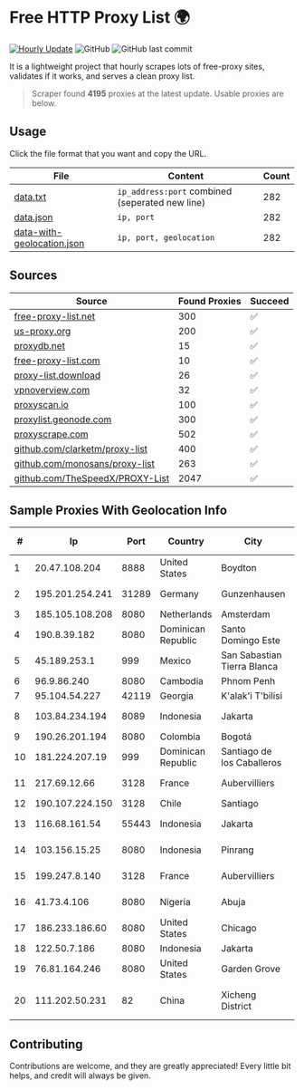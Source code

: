 
# Free HTTP Proxy List 🌍

[![Hourly Update](https://github.com/mertguvencli/http-proxy-list/actions/workflows/main.yml/badge.svg?branch=main)](https://github.com/mertguvencli/http-proxy-list/actions/workflows/main.yml)
![GitHub](https://img.shields.io/github/license/mertguvencli/http-proxy-list)
![GitHub last commit](https://img.shields.io/github/last-commit/mertguvencli/http-proxy-list)

It is a lightweight project that hourly scrapes lots of free-proxy sites, validates if it works, and serves a clean proxy list.


> Scraper found **4195** proxies at the latest update. Usable proxies are below.

## Usage

Click the file format that you want and copy the URL.


|File|Content|Count|
|----|-------|-----|
|[data.txt](https://raw.githubusercontent.com/mertguvencli/http-proxy-list/main/proxy-list/data.txt)|`ip_address:port` combined (seperated new line)|282|
|[data.json](https://raw.githubusercontent.com/mertguvencli/http-proxy-list/main/proxy-list/data.json)|`ip, port`|282|
|[data-with-geolocation.json](https://raw.githubusercontent.com/mertguvencli/http-proxy-list/main/proxy-list/data-with-geolocation.json)|`ip, port, geolocation`|282|

## Sources

|Source|Found Proxies|Succeed|
|------|-------------|-------|
|[free-proxy-list.net](https://free-proxy-list.net)|300|✅|
|[us-proxy.org](https://www.us-proxy.org)|200|✅|
|[proxydb.net](http://proxydb.net)|15|✅|
|[free-proxy-list.com](https://free-proxy-list.com/?page=&port=&type%5B%5D=http&type%5B%5D=https&up_time=0&search=Search)|10|✅|
|[proxy-list.download](https://www.proxy-list.download/HTTP)|26|✅|
|[vpnoverview.com](https://vpnoverview.com/privacy/anonymous-browsing/free-proxy-servers)|32|✅|
|[proxyscan.io](https://www.proxyscan.io)|100|✅|
|[proxylist.geonode.com](https://proxylist.geonode.com/api/proxy-list?limit=300&page=1&sort_by=lastChecked&sort_type=desc&protocols=http,https)|300|✅|
|[proxyscrape.com](https://api.proxyscrape.com/v2/?request=displayproxies&protocol=http&timeout=10000&country=all&ssl=all&anonymity=all)|502|✅|
|[github.com/clarketm/proxy-list](https://raw.githubusercontent.com/clarketm/proxy-list/master/proxy-list-raw.txt)|400|✅|
|[github.com/monosans/proxy-list](https://raw.githubusercontent.com/monosans/proxy-list/main/proxies/http.txt)|263|✅|
|[github.com/TheSpeedX/PROXY-List](https://raw.githubusercontent.com/TheSpeedX/PROXY-List/master/http.txt)|2047|✅|


## Sample Proxies With Geolocation Info

|#|Ip|Port|Country|City|Internet Service Provider|
|-|--|----|-------|----|-------------------------|
|1|20.47.108.204|8888|United States|Boydton|Microsoft Corporation|
|2|195.201.254.241|31289|Germany|Gunzenhausen|Hetzner Online GmbH|
|3|185.105.108.208|8080|Netherlands|Amsterdam|Serverius|
|4|190.8.39.182|8080|Dominican Republic|Santo Domingo Este|Trilogy Dominicana, S.A.|
|5|45.189.253.1|999|Mexico|San Sabastian Tierra Blanca|Tracered SA De CV|
|6|96.9.86.240|8080|Cambodia|Phnom Penh|SIGROUPS|
|7|95.104.54.227|42119|Georgia|K'alak'i T'bilisi|Magticom Ltd.|
|8|103.84.234.194|8089|Indonesia|Jakarta|PT Maxindo Mitra Solusi|
|9|190.26.201.194|8080|Colombia|Bogotá|ETB - Colombia|
|10|181.224.207.19|999|Dominican Republic|Santiago de los Caballeros|BW TELECOM|
|11|217.69.12.66|3128|France|Aubervilliers|The Constant Company|
|12|190.107.224.150|3128|Chile|Santiago|WOM S.A.|
|13|116.68.161.54|55443|Indonesia|Jakarta|PT. Sumber Data Indonesia|
|14|103.156.15.25|8080|Indonesia|Pinrang|PT Lintas Jaringan Nusantara|
|15|199.247.8.140|3128|France|Aubervilliers|The Constant Company|
|16|41.73.4.106|8080|Nigeria|Abuja|Suburban-Broadband|
|17|186.233.186.60|8080|United States|Chicago|Maxihost LTDA|
|18|122.50.7.186|8080|Indonesia|Jakarta|MORATELINDONAP|
|19|76.81.164.246|8080|United States|Garden Grove|Spectrum|
|20|111.202.50.231|82|China|Xicheng District|China Unicom Beijing Province Network|



## Contributing

Contributions are welcome, and they are greatly appreciated! Every
little bit helps, and credit will always be given.

